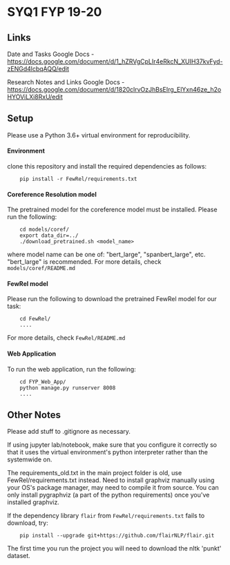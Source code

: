 # SYQ1 FYP 19-20

## Links
Date and Tasks Google Docs - https://docs.google.com/document/d/1_hZRVgCpLIr4eRkcN_XUIH37kvFyd-zENGd4lcbqAQQ/edit

Research Notes and Links Google Docs - https://docs.google.com/document/d/1820clrvOzJhBsEIrg_ElYxn46ze_h2oHYOViLXi8RxU/edit

## Setup
Please use a Python 3.6+ virtual environment for reproducibility. 

#### Environment
clone this repository and install the required dependencies as follows:
```
    pip install -r FewRel/requirements.txt
```

#### Coreference Resolution model
The pretrained model for the coreference model must be installed. Please run the following:
```
    cd models/coref/
    export data_dir=../
    ./download_pretrained.sh <model_name>
```
where model name can be one of: "bert_large", "spanbert_large", etc. "bert_large" is recommended. 
For more details, check `models/coref/README.md`

#### FewRel model
Please run the following to download the pretrained FewRel model for our task:
```
    cd FewRel/ 
    ....
```
For more details, check `FewRel/README.md`

#### Web Application
To run the web application, run the following:
```
    cd FYP_Web_App/
    python manage.py runserver 8008
    ....
```

## Other Notes

Please add stuff to .gitignore as necessary.

If using jupyter lab/notebook, make sure that you configure it correctly so that it uses the virtual environment's python interpreter rather than the systemwide on.

The requirements_old.txt in the main project folder is old, use FewRel/requirements.txt instead. Need to install graphviz manually using your OS's package manager, may need to compile it from source. You can only install pygraphviz (a part of the python requirements) once you've installed graphviz.

If the dependency library `flair` from `FewRel/requirements.txt` fails to download, try:
```
    pip install --upgrade git+https://github.com/flairNLP/flair.git
```

The first time you run the project you will need to download the nltk 'punkt' dataset.
